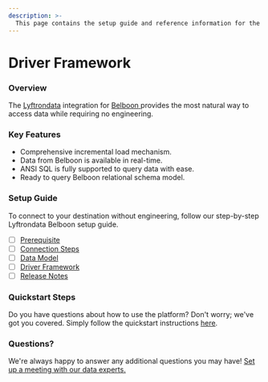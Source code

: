 ```yaml
---
description: >-
  This page contains the setup guide and reference information for the Belboon source connector.
---
```


# Driver Framework

### Overview

The [Lyftrondata](https://www.lyftrondata.com/) integration for [Belboon](https://www.lyftrondata.com/integration/belboon/)[ ](https://www.lyftrondata.com/integration/belboon/)provides the most natural way to access data while requiring no engineering.

### Key Features

* Comprehensive incremental load mechanism.
* Data from Belboon is available in real-time.&#x20;
* ANSI SQL is fully supported to query data with ease.
* Ready to query Belboon relational schema model.

### Setup Guide

To connect to your destination without engineering, follow our step-by-step Lyftrondata Belboon setup guide.

* [ ] [Prerequisite](../../marketing-analytics/belboon/prerequisite.md)
* [ ] [Connection Steps](../../marketing-analytics/belboon/connection-steps.md)
* [ ] [Data Model](../../marketing-analytics/belboon/data-model/)
* [ ] [Driver Framework](../../marketing-analytics/belboon/driver-framework/)
* [ ] [Release Notes](../../marketing-analytics/belboon/release-notes.md)

### Quickstart Steps

Do you have questions about how to use the platform? Don't worry; we've got you covered. Simply follow the quickstart instructions [here](../../../quickstart-steps.md).

### Questions? <a href="#questions" id="questions"></a>

We're always happy to answer any additional questions you may have! [Set up a meeting with our data experts.](https://www.lyftrondata.com/book-a-meeting/)


